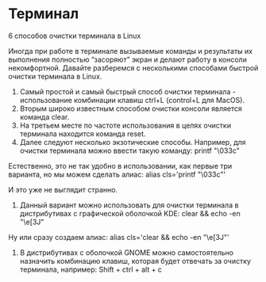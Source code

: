 # Терминал

6 способов очистки терминала в Linux

Иногда при работе в терминале вызываемые команды и результаты их выполнения полностью “засоряют” экран и делают работу в консоли некомфортной. Давайте разберемся с несколькими способами быстрой очистки терминала в Linux.

1. Самый простой и самый быстрый способ очистки терминала - использование комбинации клавиш ctrl+L (control+L для MacOS).
2. Вторым широко известным способом очистки консоли является команда clear.
3. На третьем месте по частоте использования в целях очистки терминала находится команда reset.
4. Далее следуют несколько экзотические способы. Например, для очистки терминала можно ввести такую команду:
printf "\033c"

Естественно, это не так удобно в использовании, как первые три варианта, но мы можем сделать алиас:
alias cls='printf "\033c"'

И это уже не выглядит странно.

1. Данный вариант можно использовать для очистки терминала в дистрибутивах с графической оболочкой KDE:
clear && echo -en "\e[3J"

Ну или сразу создаем алиас:
alias cls='clear && echo -en "\e[3J"'

1. В дистрибутивах с оболочкой GNOME можно самостоятельно назначить комбинацию клавиш, которая будет отвечать за очистку терминала, например: Shift + ctrl + alt + c